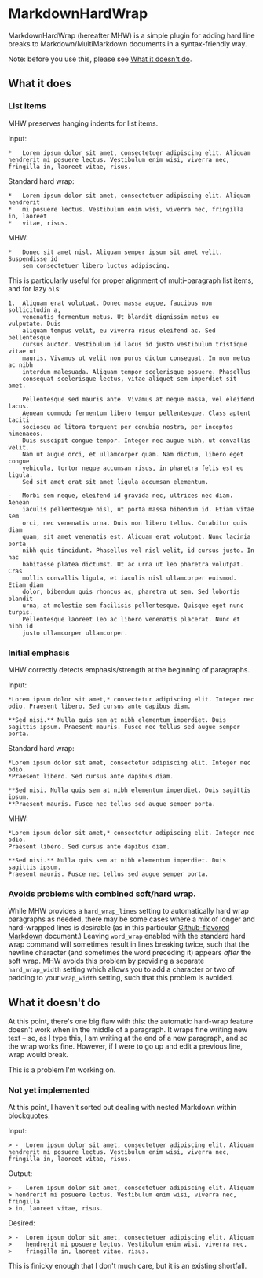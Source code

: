 # MarkdownHardWrap #

MarkdownHardWrap (hereafter MHW) is a simple plugin for adding hard line breaks to Markdown/MultiMarkdown documents in a syntax-friendly way.

Note: before you use this, please see [What it doesn't do](#what-it-doesnt-do).

## What it does ##

### List items ###

MHW preserves hanging indents for list items.

Input: 

    *   Lorem ipsum dolor sit amet, consectetuer adipiscing elit. Aliquam hendrerit mi posuere lectus. Vestibulum enim wisi, viverra nec, fringilla in, laoreet vitae, risus.

Standard hard wrap:

    *   Lorem ipsum dolor sit amet, consectetuer adipiscing elit. Aliquam hendrerit
    *   mi posuere lectus. Vestibulum enim wisi, viverra nec, fringilla in, laoreet
    *   vitae, risus.

MHW:

    *   Donec sit amet nisl. Aliquam semper ipsum sit amet velit. Suspendisse id
        sem consectetuer libero luctus adipiscing.

This is particularly useful for proper alignment of multi-paragraph list items, and for lazy `ol`s:

    1.  Aliquam erat volutpat. Donec massa augue, faucibus non sollicitudin a,
        venenatis fermentum metus. Ut blandit dignissim metus eu vulputate. Duis
        aliquam tempus velit, eu viverra risus eleifend ac. Sed pellentesque
        cursus auctor. Vestibulum id lacus id justo vestibulum tristique vitae ut
        mauris. Vivamus ut velit non purus dictum consequat. In non metus ac nibh
        interdum malesuada. Aliquam tempor scelerisque posuere. Phasellus
        consequat scelerisque lectus, vitae aliquet sem imperdiet sit amet.

        Pellentesque sed mauris ante. Vivamus at neque massa, vel eleifend lacus.
        Aenean commodo fermentum libero tempor pellentesque. Class aptent taciti
        sociosqu ad litora torquent per conubia nostra, per inceptos himenaeos.
        Duis suscipit congue tempor. Integer nec augue nibh, ut convallis velit.
        Nam ut augue orci, et ullamcorper quam. Nam dictum, libero eget congue
        vehicula, tortor neque accumsan risus, in pharetra felis est eu ligula.
        Sed sit amet erat sit amet ligula accumsan elementum.

    -   Morbi sem neque, eleifend id gravida nec, ultrices nec diam. Aenean
        iaculis pellentesque nisl, ut porta massa bibendum id. Etiam vitae sem
        orci, nec venenatis urna. Duis non libero tellus. Curabitur quis diam
        quam, sit amet venenatis est. Aliquam erat volutpat. Nunc lacinia porta
        nibh quis tincidunt. Phasellus vel nisl velit, id cursus justo. In hac
        habitasse platea dictumst. Ut ac urna ut leo pharetra volutpat. Cras
        mollis convallis ligula, et iaculis nisl ullamcorper euismod. Etiam diam
        dolor, bibendum quis rhoncus ac, pharetra ut sem. Sed lobortis blandit
        urna, at molestie sem facilisis pellentesque. Quisque eget nunc turpis.
        Pellentesque laoreet leo ac libero venenatis placerat. Nunc et nibh id
        justo ullamcorper ullamcorper.

### Initial emphasis

MHW correctly detects emphasis/strength at the beginning of paragraphs.

Input:

    *Lorem ipsum dolor sit amet,* consectetur adipiscing elit. Integer nec odio. Praesent libero. Sed cursus ante dapibus diam. 

    **Sed nisi.** Nulla quis sem at nibh elementum imperdiet. Duis sagittis ipsum. Praesent mauris. Fusce nec tellus sed augue semper porta. 

Standard hard wrap:

    *Lorem ipsum dolor sit amet, consectetur adipiscing elit. Integer nec odio.
    *Praesent libero. Sed cursus ante dapibus diam.

    **Sed nisi. Nulla quis sem at nibh elementum imperdiet. Duis sagittis ipsum.
    **Praesent mauris. Fusce nec tellus sed augue semper porta.

MHW:

    *Lorem ipsum dolor sit amet,* consectetur adipiscing elit. Integer nec odio.
    Praesent libero. Sed cursus ante dapibus diam.

    **Sed nisi.** Nulla quis sem at nibh elementum imperdiet. Duis sagittis ipsum.
    Praesent mauris. Fusce nec tellus sed augue semper porta.

### Avoids problems with combined soft/hard wrap.

While MHW provides a `hard_wrap_lines` setting to automatically hard wrap paragraphs as needed, there may be some cases where a mix of longer and hard-wrapped lines is desirable (as in this particular [Github-flavored Markdown][] document.) Leaving `word_wrap` enabled with the standard hard wrap command will sometimes result in lines breaking twice, such that the newline character (and sometimes the word preceding it) appears *after* the soft wrap. MHW avoids this problem by providing a separate `hard_wrap_width` setting which allows you to add a character or two of padding to your `wrap_width` setting, such that this problem is avoided.

 [Github-flavored Markdown]: http://github.github.com/github-flavored-markdown/

## What it doesn't do ##

At this point, there's one big flaw with this: the automatic hard-wrap feature doesn't work when in the middle of a paragraph. It wraps fine writing new text – so, as I type this, I am writing at the end of a new paragraph, and so the wrap works fine. However, if I were to go up and edit a previous line, wrap would break.

This is a problem I'm working on. 

### Not yet implemented ###

At this point, I haven't sorted out dealing with nested Markdown within blockquotes. 

Input:

    > -  Lorem ipsum dolor sit amet, consectetuer adipiscing elit. Aliquam hendrerit mi posuere lectus. Vestibulum enim wisi, viverra nec, fringilla in, laoreet vitae, risus. 

Output:

    > -  Lorem ipsum dolor sit amet, consectetuer adipiscing elit. Aliquam
    > hendrerit mi posuere lectus. Vestibulum enim wisi, viverra nec, fringilla
    > in, laoreet vitae, risus.

Desired:

    > -  Lorem ipsum dolor sit amet, consectetuer adipiscing elit. Aliquam
    >    hendrerit mi posuere lectus. Vestibulum enim wisi, viverra nec, 
    >    fringilla in, laoreet vitae, risus.

This is finicky enough that I don't much care, but it is an existing shortfall.
